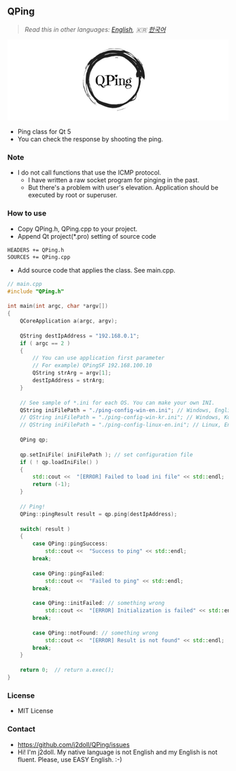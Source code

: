 ﻿## QPing

> *Read this in other languages: [English](README.md), :kr: [한국어](README.ko.md)*

![](markdown-data/qping.png)

- Ping class for Qt 5
- You can check the response by shooting the ping.

### Note
- I do not call functions that use the ICMP protocol.
	- I have written a raw socket program for pinging in the past.
	- But there's a problem with user's elevation. Application should be executed by root or superuser.

### How to use
- Copy QPing.h, QPing.cpp to your project.
- Append Qt project(*.pro) setting of source code
```qmake
HEADERS += QPing.h
SOURCES += QPing.cpp
```
- Add source code that applies the class. See main.cpp.
```cpp
// main.cpp 
#include "QPing.h"

int main(int argc, char *argv[])
{
    QCoreApplication a(argc, argv);

    QString destIpAddress = "192.168.0.1";
    if ( argc == 2 )
    {
        // You can use application first parameter
        // For example) QPingSF 192.168.100.10
        QString strArg = argv[1];
        destIpAddress = strArg;
    }

    // See sample of *.ini for each OS. You can make your own INI.
    QString iniFilePath = "./ping-config-win-en.ini"; // Windows, English
    // QString iniFilePath = "./ping-config-win-kr.ini"; // Windows, Korean
    // QString iniFilePath = "./ping-config-linux-en.ini"; // Linux, English

    QPing qp;
     
    qp.setIniFile( iniFilePath ); // set configuration file
    if ( ! qp.loadIniFile() )
    {
        std::cout <<  "[ERROR] Failed to load ini file" << std::endl;
        return (-1);
    }

    // Ping!
    QPing::pingResult result = qp.ping(destIpAddress);

    switch( result )
    {
        case QPing::pingSuccess:
            std::cout <<  "Success to ping" << std::endl;
        break;

        case QPing::pingFailed:
            std::cout <<  "Failed to ping" << std::endl;
        break;

        case QPing::initFailed: // something wrong
            std::cout <<  "[ERROR] Initialization is failed" << std::endl;
        break;

        case QPing::notFound: // something wrong
            std::cout <<  "[ERROR] Result is not found" << std::endl;
        break;
    }

    return 0;  // return a.exec();
}
```

### License
- MIT License

### Contact
- https://github.com/j2doll/QPing/issues
- Hi! I'm j2doll. My native language is not English and my English is not fluent. Please, use EASY English. :-)
